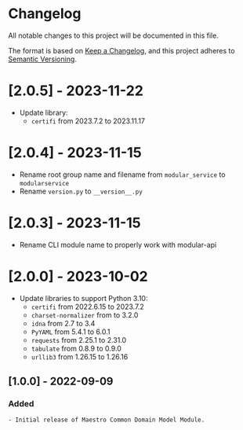 # Changelog
All notable changes to this project will be documented in this file.

The format is based on [Keep a Changelog](https://keepachangelog.com/en/1.0.0/),
and this project adheres to [Semantic Versioning](https://semver.org/spec/v2.0.0.html).

# [2.0.5] - 2023-11-22
* Update library:
  * `certifi` from 2023.7.2 to 2023.11.17

# [2.0.4] - 2023-11-15
* Rename root group name and filename from `modular_service` to `modularservice`
* Rename `version.py` to `__version__.py`

# [2.0.3] - 2023-11-15
* Rename CLI module name to properly work with modular-api

# [2.0.0] - 2023-10-02
* Update libraries to support Python 3.10:
  * `certifi` from 2022.6.15 to 2023.7.2
  * `charset-normalizer` from  to 3.2.0
  * `idna` from 2.7 to 3.4
  * `PyYAML` from 5.4.1 to 6.0.1
  * `requests` from 2.25.1 to 2.31.0
  * `tabulate` from 0.8.9 to 0.9.0
  * `urllib3` from 1.26.15 to 1.26.16

## [1.0.0] - 2022-09-09
### Added
    - Initial release of Maestro Common Domain Model Module.

